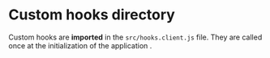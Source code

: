 # Custom hooks directory

Custom hooks are **imported** in the `src/hooks.client.js` file.
They are called once at the initialization of the application .
